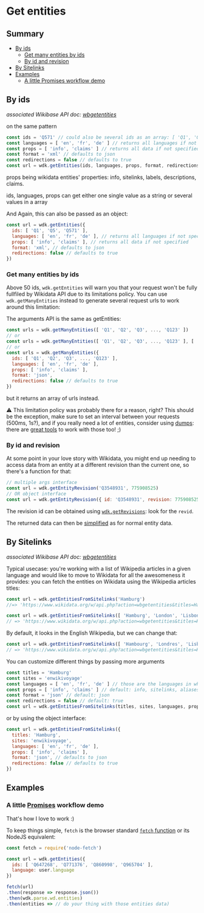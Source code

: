 # Get entities

## Summary

<!-- START doctoc generated TOC please keep comment here to allow auto update -->
<!-- DON'T EDIT THIS SECTION, INSTEAD RE-RUN doctoc TO UPDATE -->


- [By ids](#by-ids)
  - [Get many entities by ids](#get-many-entities-by-ids)
  - [By id and revision](#by-id-and-revision)
- [By Sitelinks](#by-sitelinks)
- [Examples](#examples)
  - [A little Promises workflow demo](#a-little-promises-workflow-demo)

<!-- END doctoc generated TOC please keep comment here to allow auto update -->


## By ids
*associated Wikibase API doc: [wbgetentities](https://www.wikidata.org/w/api.php?action=help&modules=wbgetentities)*

on the same pattern

```js
const ids = 'Q571' // could also be several ids as an array: [ 'Q1', 'Q5', 'Q571' ]
const languages = [ 'en', 'fr', 'de' ] // returns all languages if not specified
const props = [ 'info', 'claims' ] // returns all data if not specified
const format = 'xml' // defaults to json
const redirections = false // defaults to true
const url = wdk.getEntities(ids, languages, props, format, redirections)
```

props being wikidata entities' properties: info, sitelinks, labels, descriptions, claims.

ids, languages, props can get either one single value as a string or several values in a array


And Again, this can also be passed as an object:
```js
const url = wdk.getEntities({
  ids: [ 'Q1', 'Q5', 'Q571' ],
  languages: [ 'en', 'fr', 'de' ], // returns all languages if not specified
  props: [ 'info', 'claims' ], // returns all data if not specified
  format: 'xml', // defaults to json
  redirections: false // defaults to true
})
```

### Get many entities by ids
Above 50 ids, `wdk.getEntities` will warn you that your request won't be fully fullfiled by Wikidata API due to its limitations policy.
You can use `wdk.getManyEntities` instead to generate several request urls to work around this limitation:

The arguments API is the same as getEntities:
```js
const urls = wdk.getManyEntities([ 'Q1', 'Q2', 'Q3', ..., 'Q123' ])
// or
const urls = wdk.getManyEntities([ 'Q1', 'Q2', 'Q3', ..., 'Q123' ], [ 'en', 'fr', 'de' ], [ 'info', 'claims' ], 'json', false)
// or
const urls = wdk.getManyEntities({
  ids: [ 'Q1', 'Q2', 'Q3', ..., 'Q123' ],
  languages: [ 'en', 'fr', 'de' ],
  props: [ 'info', 'claims' ],
  format: 'json',
  redirections: false // defaults to true
})
```
but it returns an array of urls instead.

:warning: This limitation policy was probably there for a reason, right? This should be the exception, make sure to set an interval between your requests (500ms, 1s?), and if you really need a lot of entities, consider using [dumps](https://www.wikidata.org/wiki/Wikidata:Database_download#JSON_dumps_.28recommended.29): there are [great tools](https://github.com/maxlath/wikidata-filter) to work with those too! ;)


### By id and revision
At some point in your love story with Wikidata, you might end up needing to access data from an entity at a different revision than the current one, so there's a function for that:
```js
// multiple args interface
const url = wdk.getEntityRevision('Q3548931', 775908525)
// OR object interface
const url = wdk.getEntityRevision({ id: 'Q3548931', revision: 775908525 })
```

The revision id can be obtained using [`wdk.getRevisions`](https://github.com/maxlath/wikidata-sdk/blob/master/docs/get_revisions.md#get-revisions): look for the `revid`.

The returned data can then be [simplified](https://github.com/maxlath/wikidata-sdk/blob/master/docs/simplify_entities_data.md#simplify-entities-data) as for normal entity data.

## By Sitelinks
*associated Wikibase API doc: [wbgetentities](https://www.wikidata.org/w/api.php?action=help&modules=wbgetentities)*

Typical usecase: you're working with a list of Wikipedia articles in a given language and would like to move to Wikidata for all the awesomeness it provides: you can fetch the entities on Wikidata using the Wikipedia articles titles:
```js
const url = wdk.getEntitiesFromSitelinks('Hamburg')
//=> 'https://www.wikidata.org/w/api.php?action=wbgetentities&titles=Hamburg&sites=enwiki&format=json'

const url = wdk.getEntitiesFromSitelinks([ 'Hamburg', 'London', 'Lisbon' ])
// => 'https://www.wikidata.org/w/api.php?action=wbgetentities&titles=Hamburg%7CLyon%7CBerlin&sites=enwiki&format=json'
```

By default, it looks in the English Wikipedia, but we can change that:
```js
const url = wdk.getEntitiesFromSitelinks([ 'Hambourg', 'Londres', 'Lisbonne' ], 'frwiki')
// => 'https://www.wikidata.org/w/api.php?action=wbgetentities&titles=Hamburg%7CLyon%7CBerlin&sites=enwiki&format=json'
```
You can customize different things by passing more arguments
```js
const titles = 'Hamburg'
const sites = 'enwikivoyage'
const languages = [ 'en', 'fr', 'de' ] // those are the languages in which we would like the entities data
const props = [ 'info', 'claims' ] // default: info, sitelinks, aliases, labels, descriptions, claims, datatype
const format = 'json' // default: json
const redirections = false // default: true
const url = wdk.getEntitiesFromSitelinks(titles, sites, languages, props, format, redirections)
```
or by using the object interface:
```js
const url = wdk.getEntitiesFromSitelinks({
  titles: 'Hamburg',
  sites: 'enwikivoyage',
  languages: [ 'en', 'fr', 'de' ],
  props: [ 'info', 'claims' ],
  format: 'json', // defaults to json
  redirections: false // defaults to true
})
```

## Examples

### A little [Promises](https://www.promisejs.org) workflow demo
That's how I love to work :)

To keep things simple, `fetch` is the browser standard [`fetch` function](https://developer.mozilla.org/en-US/docs/Web/API/WindowOrWorkerGlobalScope/fetch) or its NodeJS equivalent:
```js
const fetch = require('node-fetch')
```

```js
const url = wdk.getEntities({
  ids: [ 'Q647268', 'Q771376', 'Q860998', 'Q965704' ],
  language: user.language
})

fetch(url)
.then(response => response.json())
.then(wdk.parse.wd.entities)
.then(entities => // do your thing with those entities data)
```
